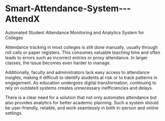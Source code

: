 # Smart-Attendance-System---AttendX
Automated Student Attendance Monitoring and Analytics System for Colleges

Attendance tracking in most colleges is still done manually, usually through roll calls or paper registers. This consumes valuable teaching time and often leads to errors such as incorrect entries or proxy attendance. In larger classes, the issue becomes even harder to manage.

Additionally, faculty and administrators lack easy access to attendance insights, making it difficult to identify students at risk or to track patterns in engagement. As education undergoes digital transformation, continuing to rely on outdated systems creates unnecessary inefficiencies and delays.

There is a clear need for a solution that not only automates attendance but also provides analytics for better academic planning. Such a system should be user-friendly, reliable, and work seamlessly in both in-person and online settings.
